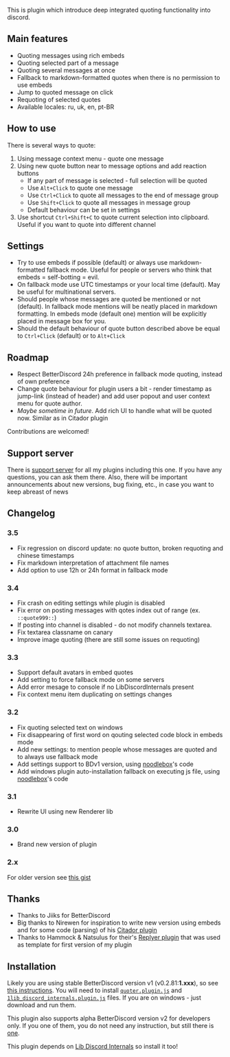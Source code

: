 This is plugin which introduce deep integrated quoting functionality into discord.

## Main features
- Quoting messages using rich embeds
- Quoting selected part of a message
- Quoting several messages at once
- Fallback to markdown-formatted quotes when there is no permission to use embeds
- Jump to quoted message on click
- Requoting of selected quotes 
- Available locales: ru, uk, en, pt-BR

## How to use
There is several ways to quote:
1. Using message context menu - quote one message
2. Using new quote button near to message options and add reaction buttons
    - If any part of message is selected - full selection will be quoted 
    - Use `Alt+Click` to quote one message
    - Use `Ctrl+Click` to quote all messages to the end of message group
    - Use `Shift+Click` to quote all messages in message group
    - Default behaviour can be set in settings
3. Use shortcut `Ctrl+Shift+C` to quote current selection into clipboard. Useful if you want to quote into different channel

## Settings
- Try to use embeds if possible (default) or always use markdown-formatted fallback mode. Useful for people or servers who think that embeds = self-botting = evil.
- On fallback mode use UTC timestamps or your local time (default). May be useful for multinational servers.
- Should people whose messages are quoted be mentioned or not (default). In fallback mode mentions will be neatly placed in markdown formatting. In embeds mode (default one) mention will be explicitly placed in message box for you.
- Should the default behaviour of quote button described above be equal to `Ctrl+Click` (default) or to `Alt+Click`

## Roadmap
- Respect BetterDiscord 24h preference in fallback mode quoting, instead of own preference 
- Change quote behaviour for plugin users a bit - render timestamp as jump-link (instead of header) and add user popout and user context menu for quote author.
- *Maybe sometime in future*. Add rich UI to handle what will be quoted now. Similar as in Citador plugin

Contributions are welcomed!

## Support server

There is [support server](https://discord.gg/MC5dJdE) for all my plugins including this one. If you have any questions, you can ask them there. Also, there will be important announcements about new versions, bug fixing, etc., in case you want to keep abreast of news

## Changelog

### 3.5
- Fix regression on discord update: no quote button, broken requoting and chinese timestamps
- Fix markdown interpretation of attachment file names
- Add option to use 12h or 24h format in fallback mode

### 3.4
- Fix crash on editing settings while plugin is disabled
- Fix error on posting messages with qotes index out of range (ex. `::quote999::`)
- If posting into channel is disabled - do not modify channels textarea.
- Fix textarea classname on canary
- Improve image quoting (there are still some issues on requoting)

### 3.3
- Support default avatars in embed quotes
- Add setting to force fallback mode on some servers
- Add error mesage to console if no LibDiscordInternals present
- Fix context menu item duplicating on settings changes

### 3.2
- Fix quoting selected text on windows
- Fix disappearing of first word on qouting selected code block in embeds mode
- Add new settings: to mention people whose messages are quoted and to always use fallback mode
- Add settings support to BDv1 version, using [noodlebox](https://github.com/noodlebox/betterdiscord-plugins)'s code
- Add windows plugin auto-installation fallback on executing js file, using [noodlebox](https://github.com/noodlebox/betterdiscord-plugins)'s code

### 3.1
- Rewrite UI using new Renderer lib

### 3.0
- Brand new version of plugin

### 2.x
For older version see [this gist](https://gist.github.com/samogot/774d3d2059402d5173a72524e39dd7d0#file-readme-txt)

## Thanks
- Thanks to Jiiks for BetterDiscord
- Big thanks to Nirewen for inspiration to write new version using embeds and for some code (parsing) of his [Citador plugin](https://github.com/nirewen/Citador)
- Thanks to Hammock & Natsulus for their's [Replyer plugin](https://github.com/cosmicsalad/Discord-Themes-and-Plugins/blob/master/plugins/replyer.plugin.js) that was used as template for first version of my plugin

## Installation

Likely you are using stable BetterDiscord version v1 (v0.2.81:**1.xxx**), so see [this instructions](../../v1#installation). You will need to install [`quoter.plugin.js`](https://betterdiscord.net/ghdl?url=https://github.com/samogot/betterdiscord-plugins/blob/master/v1/quoter.plugin.js) and [`1lib_discord_internals.plugin.js`](https://betterdiscord.net/ghdl?url=https://github.com/samogot/betterdiscord-plugins/blob/master/v1/1lib_discord_internals.plugin.js) files. If you are on windows - just download and run them.

This plugin also supports alpha BetterDiscord version v2 for developers only. If you one of them, you do not need any instruction, but still there is [one](../README.md#installation).

This plugin depends on [Lib Discord Internals](../1Lib%20Discord%20Internals) so install it too!
